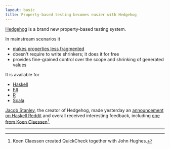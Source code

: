 ```yaml
---
layout: basic
title: Property-based testing becomes easier with Hedgehog
---
```


[Hedgehog](https://github.com/hedgehogqa) is a brand new property-based testing system.

In mainstream scenarios it

* [makes properties less fragmented](/2017/04/10/less-fragmented-properties-with-hedgehog/)
* doesn't require to write shrinkers; it does it for free
* provides fine-grained control over the scope and shrinking of generated values

It is available for

* [Haskell](http://hackage.haskell.org/package/hedgehog)
* [F#](https://www.nuget.org/packages/Hedgehog/)
* [R](https://cran.r-project.org/web/packages/hedgehog/index.html)
* [Scala](https://bintray.com/hedgehogqa/scala-hedgehog)

[Jacob Stanley](https://twitter.com/jacobstanley), the creator of Hedgehog, made yesterday an [announcement on Haskell Reddit](https://www.reddit.com/r/haskell/comments/646k3d/) and overall received interesting feedback, including [one from Koen Claessen](https://www.reddit.com/r/haskell/comments/646k3d/ann_hedgehog_property_testing/dg1485c/?st=j1bul7ft&sh=63ac4ad6)[^1].

---

[^1]: Koen Claessen created QuickCheck together with John Hughes.
